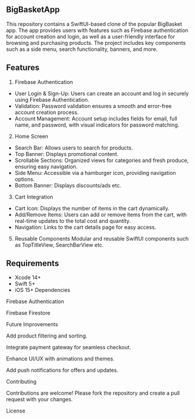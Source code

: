 ## BigBasketApp
This repository contains a SwiftUI-based clone of the popular BigBasket app. The app provides users with features such as Firebase authentication for account creation and login, as well as a user-friendly interface for browsing and purchasing products. The project includes key components such as a side menu, search functionality, banners, and more.

## Features
1. Firebase Authentication
* User Login & Sign-Up: Users can create an account and log in securely using Firebase Authentication.
* Validation: Password validation ensures a smooth and error-free account creation process.
* Account Management: Account setup includes fields for email, full name, and password, with visual indicators for password matching.
2. Home Screen
* Search Bar: Allows users to search for products.
* Top Banner: Displays promotional content.
* Scrollable Sections: Organized views for categories and fresh produce, ensuring easy navigation.
* Side Menu: Accessible via a hamburger icon, providing navigation options.
* Bottom Banner: Displays discounts/ads etc.
3. Cart Integration
* Cart Icon: Displays the number of items in the cart dynamically.
* Add/Remove Items: Users can add or remove items from the cart, with real-time updates to the total cost and quantity.
* Navigation: Links to the cart details page for easy access.
5. Reusable Components
Modular and reusable SwiftUI components such as TopTitleView, SearchBarView etc.
## Requirements
* Xcode 14+
* Swift 5+
* iOS 15+
Dependencies

Firebase Authentication

Firebase Firestore

Future Improvements

Add product filtering and sorting.

Integrate payment gateway for seamless checkout.

Enhance UI/UX with animations and themes.

Add push notifications for offers and updates.

Contributing

Contributions are welcome! Please fork the repository and create a pull request with your changes.

License
